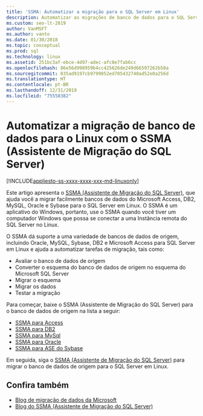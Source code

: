 ```yaml
---
title: 'SSMA: Automatizar a migração para o SQL Server em Linux'
description: Automatizar as migrações de banco de dados para o SQL Server em Linux com o SSMA (Assistente de Migração do SQL Server) para Microsoft Access, DB2, MySQL, Oracle e Sybase.
ms.custom: seo-lt-2019
author: VanMSFT
ms.author: vanto
ms.date: 01/30/2018
ms.topic: conceptual
ms.prod: sql
ms.technology: linux
ms.assetid: 251bc3af-ebce-4d97-adec-afc0e7fab6cc
ms.openlocfilehash: 86e56d998959b4cc425626de249d66597262b50a
ms.sourcegitcommit: 035ad9197cb9799852ed705432740ad52e0a256d
ms.translationtype: HT
ms.contentlocale: pt-BR
ms.lasthandoff: 12/31/2019
ms.locfileid: "75558382"
---
```

# <a name="automate-database-migration-to-linux-with-the-sql-server-migration-assistant-ssma"></a>Automatizar a migração de banco de dados para o Linux com o SSMA (Assistente de Migração do SQL Server)

[!INCLUDE[appliesto-ss-xxxx-xxxx-xxx-md-linuxonly](../includes/appliesto-ss-xxxx-xxxx-xxx-md-linuxonly.md)]

Este artigo apresenta o [SSMA (Assistente de Migração do SQL Server)](https://msdn.microsoft.com/library/mt613434.aspx), que ajuda você a migrar facilmente bancos de dados do Microsoft Access, DB2, MySQL, Oracle e Sybase para o SQL Server em Linux. O SSMA é um aplicativo do Windows, portanto, use o SSMA quando você tiver um computador Windows que possa se conectar a uma Instância remota do SQL Server no Linux. 

O SSMA dá suporte a uma variedade de bancos de dados de origem, incluindo Oracle, MySQL, Sybase, DB2 e Microsoft Access para SQL Server em Linux e ajuda a automatizar tarefas de migração, tais como:

- Avaliar o banco de dados de origem
- Converter o esquema do banco de dados de origem no esquema do Microsoft SQL Server
- Migrar o esquema
- Migrar os dados
- Testar a migração

Para começar, baixe o SSMA (Assistente de Migração do SQL Server) para o banco de dados de origem na lista a seguir:
- [SSMA para Access](https://aka.ms/ssmaforaccess)
- [SSMA para DB2](https://aka.ms/ssmafordb2)
- [SSMA para MySql](https://aka.ms/ssmaformysql) 
- [SSMA para Oracle](https://aka.ms/ssmafororacle)
- [SSMA para ASE do Sybase](https://aka.ms/ssmaforsybase) 

Em seguida, siga o [SSMA (Assistente de Migração do SQL Server)](https://msdn.microsoft.com/library/mt613434.aspx) para migrar o banco de dados de origem para o SQL Server em Linux.

## <a name="see-also"></a>Confira também
- [Blog de migração de dados da Microsoft](https://blogs.msdn.microsoft.com/datamigration)
- [Blog do SSMA (Assistente de Migração do SQL Server)](https://blogs.msdn.microsoft.com/ssma/)

